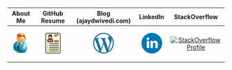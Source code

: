 <!-- 
[![About Me](https://github.com/imajaydwivedi/Images/raw/master/Miscellaneous/about-me.ico)](https://imajaydwivedi.github.io/)
[GitHub Resume](https://resume.github.io/?imajaydwivedi/)
-->
About Me | GitHub Resume | Blog (ajaydwivedi.com) | LinkedIn | StackOverflow
-------- | ------------- | ---- | -------- | -------------
[<p align="center"><img src="https://github.com/imajaydwivedi/Images/raw/master/Miscellaneous/about-me.png" alt="About Me"/></p>](https://imajaydwivedi.github.io/) | [<p align="center"><img src="https://github.com/imajaydwivedi/Images/raw/master/Miscellaneous/resume.png" alt="G. Resume"/></p>](https://resume.github.io/?imajaydwivedi) | [<p align="center"><img src="https://github.com/imajaydwivedi/Images/raw/master/Miscellaneous/wordpress.png" alt="https://ajaydwivedi.com"/></p>](https://ajaydwivedi.com) | [<p align="center"><img src="https://github.com/imajaydwivedi/Images/raw/master/Miscellaneous/linkedin.png" alt="LinkedIn Profile"/></p>](https://www.linkedin.com/in/ajaydwivedi2007/?originalSubdomain=in) | [<p align="center"><img src="https://stackoverflow.com/users/flair/4449743.png?theme=dark" alt="StackOverflow Profile"/></p>](https://stackoverflow.com/story/ajaydwivedi2007)

